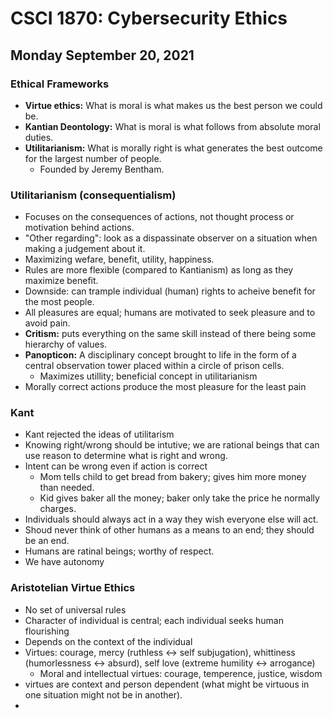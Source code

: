 # CSCI 1870: Cybersecurity Ethics

## Monday September 20, 2021

### Ethical Frameworks
* **Virtue ethics:** What is moral is what makes us the best person we could be.
* **Kantian Deontology:** What is moral is what follows from absolute moral duties.
 * **Utilitarianism:** What is morally right is what generates the best outcome for the largest number of people.
    * Founded by Jeremy Bentham.

### Utilitarianism (consequentialism)
* Focuses on the consequences of actions, not thought process or motivation behind actions.
* "Other regarding": look as a dispassinate observer on a situation when making a judgement about it.
* Maximizing wefare, benefit, utility, happiness.
* Rules are more flexible (compared to Kantianism) as long as they maximize benefit.
* Downside: can trample individual (human) rights to acheive benefit for the most people.
* All pleasures are equal; humans are motivated to seek pleasure and to avoid pain.
* **Critism:** puts everything on the same skill instead of there being some hierarchy of values.
* **Panopticon:** A disciplinary concept brought to life in the form of a central observation tower placed within a circle of prison cells. 
    * Maximizes utillity; beneficial concept in utilitarianism
* Morally correct actions produce the most pleasure for the least pain

### Kant
* Kant rejected the ideas of utilitarism
* Knowing right/wrong should be intutive; we are rational beings that can use reason to determine what is right and wrong.
* Intent can be wrong even if action is correct
    * Mom tells child to get bread from bakery; gives him more money than needed.
    * Kid gives baker all the money; baker only take the price he normally charges.
* Individuals should always act in a way they wish everyone else will act.
* Shoud never think of other humans as a means to an end; they should be an end.
* Humans are ratinal beings; worthy of respect.
* We have autonomy

### Aristotelian Virtue Ethics
* No set of universal rules
* Character of individual is central; each individual seeks human flourishing 
* Depends on the context of the individual
* Virtues: courage, mercy (ruthless <-> self subjugation), whittiness (humorlessness <-> absurd), self love (extreme humility <-> arrogance)
    * Moral and intellectual virtues: courage, temperence, justice, wisdom
* virtues are context and person dependent (what might be virtuous in one situation might not be in another).
* 